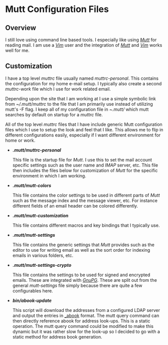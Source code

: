 # Mutt Configuration Files

## Overview

I still love using command line based tools.  I especially like using
  [_Mutt_](http://www.mutt.org/) for reading mail.  I am use a
  [_Vim_](http://www.vim.org) user and the integration of
  [_Mutt_](http://www.mutt.org/) and [_Vim_](http://www.vim.org) works
  well for me.

## Customization

I have a top level _muttrc_ file usually named _muttrc-personal_.  This
  contains the configuration for my home e-mail setup.  I typically also
  create a second _muttrc-work_ file which I use for work related email.

Depending upon the site that I am working at I use a simple symbolic link
  from *~/.mutt/muttrc* to the file that I am primarily use instead of
  utilizing mutt's -F flag.  I keep all of my configuration file in
  *~.mutt/* which mutt searches by default on startup for a _muttrc_ file.

All of the top level _muttrc_ files that I have include generic Mutt
  configuration files which I use to setup the look and feel that I
  like.  This allows me to flip in different configurations easily,
  especially if I want different environment for home or work.

* **_.mutt/muttrc-personal_**

  This file is the startup file for _Mutt_.  I use this to set the mail
  account specific settings such as the user name and _IMAP_ server, etc.
  This file then includes the files below for customization of _Mutt_ for
  the specific environment in which I am working.

* **_.mutt/mutt-colors_**

  This file contains the color settings to be used in different parts of
  _Mutt_ such as the message index and the message viewer, etc.  For
  instance different fields of an email header can be colored differently.

* **_.mutt/mutt-customization_**

  This file contains different macros and key bindings that I typically
  use.

* **_.mutt/mutt-settings_**

  This file contains the generic settings that _Mutt_ provides such as the
  editor to use for writing email as well as the sort order for indexing
  emails in various folders, etc.

* **_.mutt/mutt-settings-crypto_**

  This file contains the settings to be used for signed and encrypted
  emails.  These are integrated with [_GnuPG_](https://gnupg.org/).  These
  are split out from the general _mutt-settings_ file simply because there
  are quite a few configurables here.

* **_bin/abook-update_**

  This script will download the addresses from a configured LDAP server and
  output the entries in [_abook](http://abook.sourceforge.net/) format.
  The mutt query command can then directly reference abook for address
  look-ups.  This is a static operation.  The mutt query command could be
  modified to make this dynamic but it was rather slow for the look-up so I
  decided to go with a static method for address book generation.
